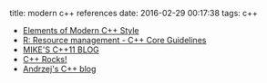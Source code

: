 title: modern c++ references
date: 2016-02-29 00:17:38
tags: c++

- [Elements of Modern C++ Style](http://herbsutter.com/elements-of-modern-c-style/)
- [R: Resource management - C++ Core Guidelines](https://github.com/isocpp/CppCoreGuidelines/blob/master/CppCoreGuidelines.md#r-resource-management)
- [MIKE'S C++11 BLOG](https://mbevin.wordpress.com)
- [C++ Rocks!](http://cpprocks.com/)
- [Andrzej's C++ blog](https://akrzemi1.wordpress.com)
